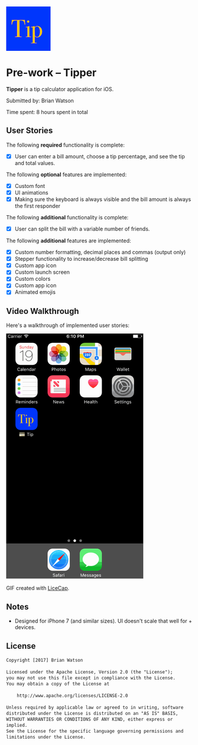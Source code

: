<a href="https://github.com/bwats/tipper-codepath/blob/master/tip-icon.png" target="_blank"><img src='https://github.com/bwats/tipper-codepath/blob/master/tip-icon.png' title='Icon' width='' alt='App Icon' /></a>

# Pre-work – Tipper

**Tipper** is a tip calculator application for iOS.

Submitted by: Brian Watson

Time spent: 8 hours spent in total

## User Stories

The following **required** functionality is complete:
* [x] User can enter a bill amount, choose a tip percentage, and see the tip and total values.

The following **optional** features are implemented:
* [x] Custom font
* [x] UI animations
* [x] Making sure the keyboard is always visible and the bill amount is always the first responder

The following **additional** functionality is complete:
- [x] User can split the bill with a variable number of friends.

The following **additional** features are implemented:
- [x] Custom number formatting, decimal places and commas (output only)
- [x] Stepper functionality to increase/decrease bill splitting
- [x] Custom app icon 
- [x] Custom launch screen
- [x] Custom colors
- [x] Custom app icon 
- [x] Animated emojis

## Video Walkthrough 

Here's a walkthrough of implemented user stories:

<a href="https://github.com/bwats/tipper-codepath/blob/master/tip-example.gif" target="_blank"><img src='https://github.com/bwats/tipper-codepath/blob/master/tip-example.gif' title='Video Walkthrough' width='' alt='Video Walkthrough' /></a>

GIF created with [LiceCap](http://www.cockos.com/licecap/).

## Notes

- Designed for iPhone 7 (and similar sizes). UI doesn't scale that well for + devices.

## License

    Copyright [2017] Brian Watson

    Licensed under the Apache License, Version 2.0 (the "License");
    you may not use this file except in compliance with the License.
    You may obtain a copy of the License at

        http://www.apache.org/licenses/LICENSE-2.0

    Unless required by applicable law or agreed to in writing, software
    distributed under the License is distributed on an "AS IS" BASIS,
    WITHOUT WARRANTIES OR CONDITIONS OF ANY KIND, either express or implied.
    See the License for the specific language governing permissions and
    limitations under the License.
